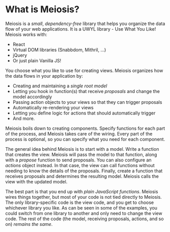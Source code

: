# What is Meiosis?

Meiosis is a *small*, *dependency-free* library that helps you organize the data flow of your web applications. It is a UWYL library - Use What You Like! Meiosis works with:

- React
- Virtual DOM libraries (Snabbdom, Mithril, ...)
- jQuery
- Or just plain Vanilla JS!

You choose what you like to use for creating views. Meiosis organizes how the data flows in your application by:

- Creating and maintaining a *single root model*
- Letting you hook in function(s) that receive *proposals* and change the model accordingly
- Passing action objects to your views so that they can trigger proposals
- Automatically re-rendering your views
- Letting you define logic for actions that should automatically trigger
- And more.

Meiosis boils down to creating components. Specify functions for each part of the process, and Meiosis takes care of the wiring. Every part of the process is optional, so you can specify what you need for each component.

The general idea behind Meiosis is to start with a model. Write a function that creates the view. Meiosis will pass the model to that function, along with a *propose* function to send proposals. You can also configure an *actions* object instead. In that case, the view can call functions without needing to know the details of the proposals. Finally, create a function that receives proposals and determines the resulting model. Meiosis calls the view with the updated model.

The best part is that you end up with *plain JavaScript functions*. Meiosis wires things together, but most of your code is not tied directly to Meiosis. The only library-specific code is the view code, and you get to choose whichever library you like. As can be seen in some of the examples, you could switch from one library to another and only need to change the view code. The rest of the code (the model, receiving proposals, actions, and so on) *remains the same*.
